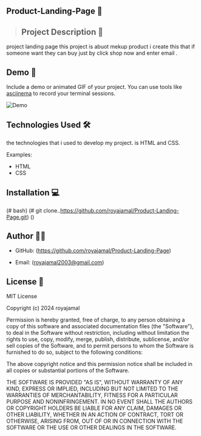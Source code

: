 

## Product-Landing-Page 📝

> ## Project Description 📝
project landing page  this project is  abuot mekup product i create this that if someone want they can buy just by click shop now and enter email .
> 


## Demo 📸

Include a demo or animated GIF of your project. You can use tools like [asciinema](https://asciinema.org/) to record your terminal sessions.

![Demo](<img  src="https://github.com/royajamal/Product-Landing-Page/assets/168343975/c1b4db77-894c-4fe0-a67e-d719a09db2cb">)

## Technologies Used 🛠
the technologies that i used to develop my project. is HTML and CSS.


Examples:

- HTML
- CSS

## Installation 💻

(#  bash)
(# git clone..https://github.com/royajamal/Product-Landing-Page.git)
 ()

## Author 👩‍💻

- GitHub: (https://github.com/royajamal/Product-Landing-Page)
 
- Email: (royajamal2003@gmail.com)



## License 📜
MIT License

Copyright (c) 2024 royajamal

Permission is hereby granted, free of charge, to any person obtaining a copy
of this software and associated documentation files (the "Software"), to deal
in the Software without restriction, including without limitation the rights
to use, copy, modify, merge, publish, distribute, sublicense, and/or sell
copies of the Software, and to permit persons to whom the Software is
furnished to do so, subject to the following conditions:

The above copyright notice and this permission notice shall be included in all
copies or substantial portions of the Software.

THE SOFTWARE IS PROVIDED "AS IS", WITHOUT WARRANTY OF ANY KIND, EXPRESS OR
IMPLIED, INCLUDING BUT NOT LIMITED TO THE WARRANTIES OF MERCHANTABILITY,
FITNESS FOR A PARTICULAR PURPOSE AND NONINFRINGEMENT. IN NO EVENT SHALL THE
AUTHORS OR COPYRIGHT HOLDERS BE LIABLE FOR ANY CLAIM, DAMAGES OR OTHER
LIABILITY, WHETHER IN AN ACTION OF CONTRACT, TORT OR OTHERWISE, ARISING FROM,
OUT OF OR IN CONNECTION WITH THE SOFTWARE OR THE USE OR OTHER DEALINGS IN THE
SOFTWARE.
